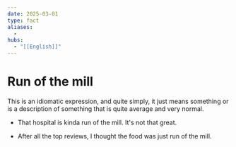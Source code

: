 ```yaml
---
date: 2025-03-01
type: fact
aliases:
  -
hubs:
  - "[[English]]"
---
```


# Run of the mill

This is an idiomatic expression, and quite simply, it just means something or is a description of something that is quite average and very normal.

- That hospital is kinda run of the mill. It's not that great.

- After all the top reviews, I thought the food was just run of the mill.
